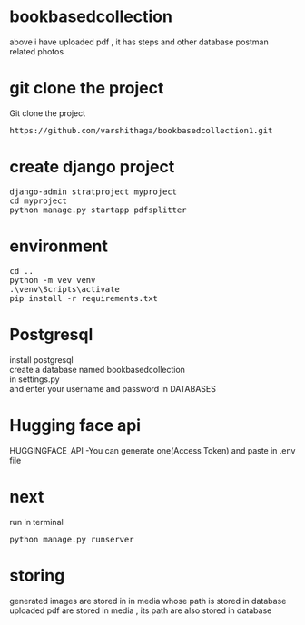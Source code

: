 # bookbasedcollection
above i have uploaded pdf , it has steps and other database postman related photos<br>

# git clone the project
Git clone the project <br> 
<pre>https://github.com/varshithaga/bookbasedcollection1.git</pre>

# create django project
<pre>
django-admin stratproject myproject
cd myproject 
python manage.py startapp pdfsplitter
</pre>


# environment
<pre>
cd ..
python -m vev venv
.\venv\Scripts\activate
pip install -r requirements.txt
</pre>


# Postgresql
install postgresql <br>
create a database named bookbasedcollection<br>
in settings.py <br>
and enter your  username and password in DATABASES


# Hugging face api
HUGGINGFACE_API -You can generate one(Access Token) and  paste in .env file

# next
run in terminal
<pre>python manage.py runserver
</pre>

# storing
generated images are stored in in media whose path is stored in database<br>
uploaded pdf are stored in media , its path are also stored in database
